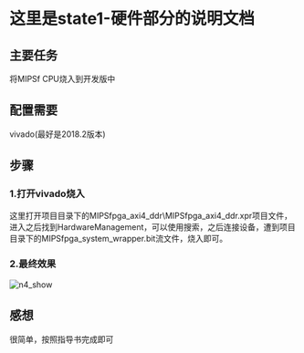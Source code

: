 # 这里是state1-硬件部分的说明文档

## 主要任务

将MIPSf CPU烧入到开发版中

## 配置需要

vivado(最好是2018.2版本)

## 步骤

### 1.打开vivado烧入

这里打开项目目录下的MIPSfpga_axi4_ddr\MIPSfpga_axi4_ddr.xpr项目文件，进入之后找到HardwareManagement，可以使用搜索，之后连接设备，遭到项目目录下的MIPSfpga_system_wrapper.bit流文件，烧入即可。

### 2.最终效果

![n4_show](https://github.com/CompuerSystem2020/BluetoothCarHardWare/blob/state1/pics/n4_show.jpg)

## 感想

很简单，按照指导书完成即可
